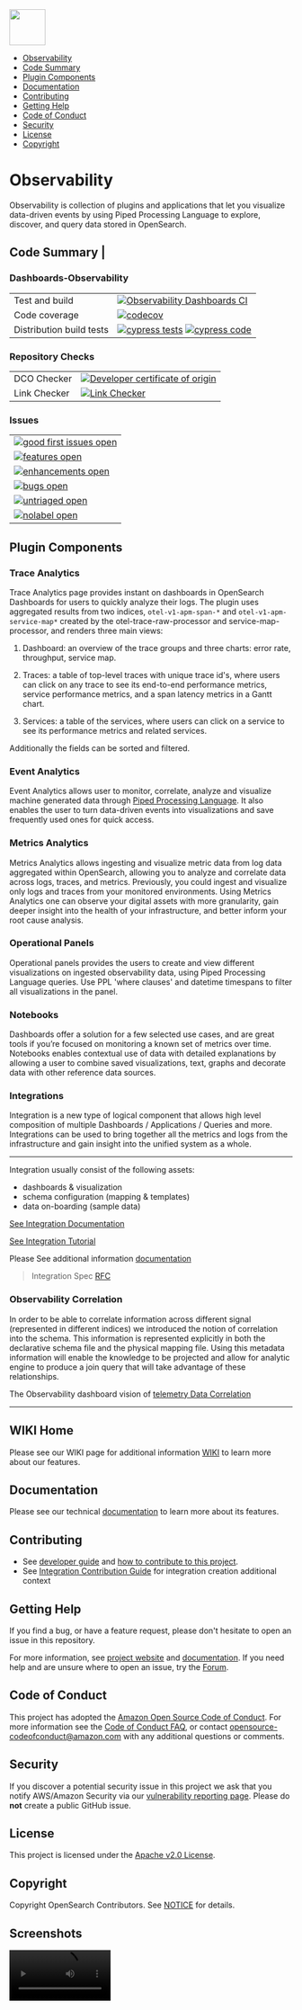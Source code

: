 <img src="https://opensearch.org/assets/img/opensearch-logo-themed.svg" height="64px">

- [Observability](#observability)
- [Code Summary](#code-summary)
- [Plugin Components](#plugin-components)
- [Documentation](#documentation)
- [Contributing](#contributing)
- [Getting Help](#getting-help)
- [Code of Conduct](#code-of-conduct)
- [Security](#security)
- [License](#license)
- [Copyright](#copyright)

# Observability

Observability is collection of plugins and applications that let you visualize data-driven events by using Piped Processing Language to explore, discover, and query data stored in OpenSearch.

## Code Summary                                                                                      |

### Dashboards-Observability

|                          |                                                                                                                    |
| ------------------------ | ------------------------------------------------------------------------------------------------------------------ |
| Test and build           | [![Observability Dashboards CI][dashboard-build-badge]][dashboard-build-link]                                      |
| Code coverage            | [![codecov][dashboard-codecov-badge]][codecov-link]                                                                |
| Distribution build tests | [![cypress tests][cypress-test-badge]][cypress-test-link] [![cypress code][cypress-code-badge]][cypress-code-link] |

### Repository Checks

|              |                                                                 |
| ------------ | --------------------------------------------------------------- |
| DCO Checker  | [![Developer certificate of origin][dco-badge]][dco-badge-link] |
| Link Checker | [![Link Checker][link-check-badge]][link-check-link]            |

### Issues

|                                                                |
| -------------------------------------------------------------- |
| [![good first issues open][good-first-badge]][good-first-link] |
| [![features open][feature-badge]][feature-link]                |
| [![enhancements open][enhancement-badge]][enhancement-link]    |
| [![bugs open][bug-badge]][bug-link]                            |
| [![untriaged open][untriaged-badge]][untriaged-link]           |
| [![nolabel open][nolabel-badge]][nolabel-link]                 |

[dco-badge]: https://github.com/opensearch-project/dashboards-observability/actions/workflows/dco.yml/badge.svg
[dco-badge-link]: https://github.com/opensearch-project/dashboards-observability/actions/workflows/dco.yml
[link-check-badge]: https://github.com/opensearch-project/dashboards-observability/actions/workflows/link-checker.yml/badge.svg
[link-check-link]: https://github.com/opensearch-project/dashboards-observability/actions/workflows/link-checker.yml
[dashboard-build-badge]: https://github.com/opensearch-project/dashboards-observability/actions/workflows/dashboards-observability-test-and-build-workflow.yml/badge.svg
[dashboard-build-link]: https://github.com/opensearch-project/dashboards-observability/actions/workflows/dashboards-observability-test-and-build-workflow.yml
[dashboard-codecov-badge]: https://codecov.io/gh/opensearch-project/dashboards-observability/branch/main/graphs/badge.svg?flag=dashboards-observability
[codecov-link]: https://codecov.io/gh/opensearch-project/dashboards-observability
[cypress-test-badge]: https://img.shields.io/badge/Cypress%20tests-in%20progress-yellow
[cypress-test-link]: https://github.com/opensearch-project/opensearch-build/issues/1124
[cypress-code-badge]: https://img.shields.io/badge/Cypress%20code-blue
[cypress-code-link]: https://github.com/opensearch-project/dashboards-observability/blob/main/.cypress/CYPRESS_TESTS.md
[opensearch-it-badge]: https://img.shields.io/badge/OpenSearch%20Plugin%20IT%20tests-in%20progress-yellow
[opensearch-it-link]: https://github.com/opensearch-project/opensearch-build/issues/1124
[opensearch-it-code-badge]: https://img.shields.io/badge/OpenSearch%20IT%20code-blue
[bwc-tests-badge]: https://img.shields.io/badge/BWC%20tests-in%20progress-yellow
[bwc-tests-link]: https://github.com/opensearch-project/dashboards-observability/issues/276
[good-first-badge]: https://img.shields.io/github/issues/opensearch-project/dashboards-observability/good%20first%20issue.svg
[good-first-link]: https://github.com/opensearch-project/dashboards-observability/issues?q=is%3Aopen+is%3Aissue+label%3A%22good+first+issue%22+
[feature-badge]: https://img.shields.io/github/issues/opensearch-project/dashboards-observability/feature.svg
[feature-link]: https://github.com/opensearch-project/dashboards-observability/issues?q=is%3Aopen+is%3Aissue+label%3Afeature
[bug-badge]: https://img.shields.io/github/issues/opensearch-project/dashboards-observability/bug.svg
[bug-link]: https://github.com/opensearch-project/dashboards-observability/issues?q=is%3Aopen+is%3Aissue+label%3Abug+
[enhancement-badge]: https://img.shields.io/github/issues/opensearch-project/dashboards-observability/enhancement.svg
[enhancement-link]: https://github.com/opensearch-project/dashboards-observability/issues?q=is%3Aopen+is%3Aissue+label%3Aenhancement+
[untriaged-badge]: https://img.shields.io/github/issues/opensearch-project/dashboards-observability/untriaged.svg
[untriaged-link]: https://github.com/opensearch-project/dashboards-observability/issues?q=is%3Aopen+is%3Aissue+label%3Auntriaged+
[nolabel-badge]: https://img.shields.io/github/issues-search/opensearch-project/dashboards-observability?color=yellow&label=no%20label%20issues&query=is%3Aopen%20is%3Aissue%20no%3Alabel
[nolabel-link]: https://github.com/opensearch-project/dashboards-observability/issues?q=is%3Aopen+is%3Aissue+no%3Alabel+

## Plugin Components

### Trace Analytics

Trace Analytics page provides instant on dashboards in OpenSearch Dashboards for users to quickly analyze their logs. The plugin uses aggregated results from two indices, `otel-v1-apm-span-*` and `otel-v1-apm-service-map*` created by the otel-trace-raw-processor and service-map-processor, and renders three main views:

1. Dashboard: an overview of the trace groups and three charts: error rate, throughput, service map.

1. Traces: a table of top-level traces with unique trace id's, where users can click on any trace to see its end-to-end performance metrics, service performance metrics, and a span latency metrics in a Gantt chart.

1. Services: a table of the services, where users can click on a service to see its performance metrics and related services.

Additionally the fields can be sorted and filtered.

### Event Analytics

Event Analytics allows user to monitor, correlate, analyze and visualize machine generated data through [Piped Processing Language](https://opensearch.org/docs/latest/observability-plugins/ppl/index/). It also enables the user to turn data-driven events into visualizations and save frequently used ones for quick access.

### Metrics Analytics

Metrics Analytics allows ingesting and visualize metric data from log data aggregated within OpenSearch, allowing you to analyze and correlate data across logs, traces, and metrics.
Previously, you could ingest and visualize only logs and traces from your monitored environments. Using Metrics Analytics one can observe your digital assets with more granularity, gain deeper insight into the health of your infrastructure, and better inform your root cause analysis.

### Operational Panels

Operational panels provides the users to create and view different visualizations on ingested observability data, using Piped Processing Language queries. Use PPL 'where clauses' and datetime timespans to filter all visualizations in the panel.

### Notebooks

Dashboards offer a solution for a few selected use cases, and are great tools if you’re focused on monitoring a known set of metrics over time. Notebooks enables contextual use of data with detailed explanations by allowing a user to combine saved visualizations, text, graphs and decorate data with other reference data sources.

### Integrations
Integration is a new type of logical component that allows high level composition of multiple Dashboards / Applications / Queries and more. Integrations can be used to bring together all the metrics and logs from the infrastructure and gain insight into the unified system as a whole.

---

Integration usually consist of the following assets:
- dashboards & visualization 
- schema configuration (mapping & templates)
- data on-boarding (sample data)

[See Integration Documentation](https://github.com/opensearch-project/dashboards-observability/wiki/Integration-Documentation-Reference)

[See Integration Tutorial](https://github.com/opensearch-project/dashboards-observability/wiki/Integration-Creation-Guide)

Please See additional information [documentation](https://opensearch.org/docs/latest/integrations/index)

> Integration Spec [RFC](https://github.com/opensearch-project/OpenSearch-Dashboards/issues/3412#schema-support-for-observability)

### Observability Correlation
In order to be able to correlate information across different signal (represented in different indices) we introduced the notion of correlation into the schema. This information is represented explicitly in both the declarative schema file and the physical mapping file.
Using this metadata information will enable the knowledge to be projected and allow for analytic engine to produce a join query that will take advantage of these relationships.

The Observability dashboard vision of [telemetry Data Correlation](https://github.com/opensearch-project/dashboards-observability/wiki/Observability-Future-Vision)

---
## WIKI Home
Please see our WIKI page for additional information [WIKI](https://opensearch.org/docs/latest/observability/index/) to learn more about our features.

## Documentation
Please see our technical [documentation](https://opensearch.org/docs/latest/observability/index/) to learn more about its features.

## Contributing
- See [developer guide](DEVELOPER_GUIDE.md) and [how to contribute to this project](CONTRIBUTING.md).
- See [Integration Contribution Guide](https://github.com/opensearch-project/dashboards-observability/wiki/Integration-Creation-Guide) for integration creation additional context

## Getting Help

If you find a bug, or have a feature request, please don't hesitate to open an issue in this repository.

For more information, see [project website](https://opensearch.org/) and [documentation](https://opensearch.org/docs). If you need help and are unsure where to open an issue, try the [Forum](https://forum.opensearch.org/c/plugins/observability/49).

## Code of Conduct

This project has adopted the [Amazon Open Source Code of Conduct](CODE_OF_CONDUCT.md). For more information see the [Code of Conduct FAQ](https://aws.github.io/code-of-conduct-faq), or contact [opensource-codeofconduct@amazon.com](mailto:opensource-codeofconduct@amazon.com) with any additional questions or comments.

## Security

If you discover a potential security issue in this project we ask that you notify AWS/Amazon Security via our [vulnerability reporting page](http://aws.amazon.com/security/vulnerability-reporting/). Please do **not** create a public GitHub issue.

## License

This project is licensed under the [Apache v2.0 License](LICENSE).

## Copyright

Copyright OpenSearch Contributors. See [NOTICE](NOTICE) for details.

## Screenshots

<video src='https://github.com/opensearch-project/dashboards-observability/assets/48943349/8c918fce-35b8-4824-ae2d-6881aad7b9a2' width=180/>


